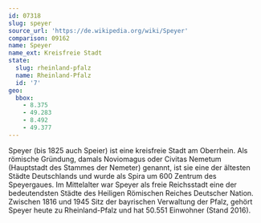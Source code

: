 ```yaml
---
id: 07318
slug: speyer
source_url: 'https://de.wikipedia.org/wiki/Speyer'
comparison: 09162
name: Speyer
name_ext: Kreisfreie Stadt
state:
  slug: rheinland-pfalz
  name: Rheinland-Pfalz
  id: '7'
geo:
  bbox:
    - 8.375
    - 49.283
    - 8.492
    - 49.377
---
```


Speyer (bis 1825 auch Speier) ist eine kreisfreie Stadt am Oberrhein. Als römische Gründung, damals Noviomagus oder Civitas Nemetum (Hauptstadt des Stammes der Nemeter) genannt, ist sie eine der ältesten Städte Deutschlands und wurde als Spira um 600 Zentrum des Speyergaues. Im Mittelalter war Speyer als freie Reichsstadt eine der bedeutendsten Städte des Heiligen Römischen Reiches Deutscher Nation. Zwischen 1816 und 1945 Sitz der bayrischen Verwaltung der Pfalz, gehört Speyer heute zu Rheinland-Pfalz und hat 50.551 Einwohner (Stand 2016).
